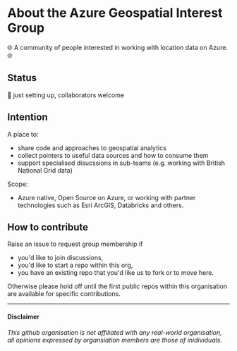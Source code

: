 # About the Azure Geospatial Interest Group

🌐 A community of people interested in working with location data on Azure. 🌐

## Status 
🚧 just setting up, collaborators welcome

## Intention
A place to:
- share code and approaches to geospatial analytics
- collect pointers to useful data sources and how to consume them
- support specialised disucssions in sub-teams (e.g. working with British National Grid data)

Scope: 
- Azure native, Open Source on Azure, or working with partner technologies such as Esri ArcGIS, Databricks and others. 

## How to contribute
Raise an issue to request group membership if 
- you'd like to join discussions, 
- you'd like to start a repo within this org, 
- you have an existing repo that you'd like us to fork or to move here. 

Otherwise please hold off until the first public repos within this organisation are available for specific contributions.


<hr />

#### Disclaimer
*This github organisation is not affiliated with any real-world organisation, all opinions expressed by organsiation members are those of inidividuals.*
